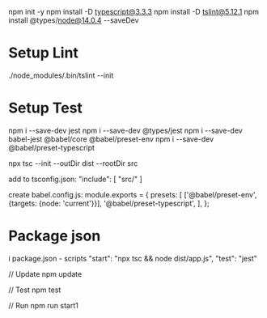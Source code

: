 npm init -y
npm install -D typescript@3.3.3
npm install -D tslint@5.12.1
npm install @types/node@14.0.4 --saveDev

# Setup Lint

./node_modules/.bin/tslint --init

# Setup Test

npm i --save-dev jest
npm i --save-dev @types/jest
npm i --save-dev babel-jest @babel/core @babel/preset-env
npm i --save-dev @babel/preset-typescript

npx tsc --init --outDir dist --rootDir src

add to tsconfig.json:
"include": [
"src/"
]

create babel.config.js:
module.exports = {
presets: [
['@babel/preset-env', {targets: {node: 'current'}}],
'@babel/preset-typescript',
],
};

# Package json

i package.json - scripts
"start": "npx tsc && node dist/app.js",
"test": "jest"

// Update
npm update

// Test
npm test

// Run
npm run start1
